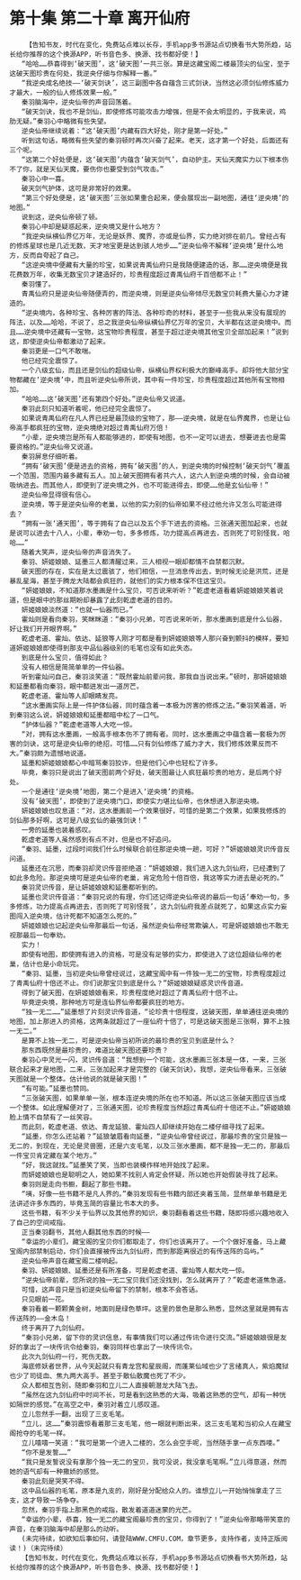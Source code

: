 # 第十集 第二十章 离开仙府
        【告知书友，时代在变化，免费站点难以长存，手机app多书源站点切换看书大势所趋，站长给你推荐的这个换源APP，听书音色多、换源、找书都好使！】
       “哈哈……恭喜得到‘破天图’，这‘破天图’一共三张。算是这藏宝阁二楼最顶尖的仙宝，至于这破天图珍贵在何处，我逆央仔细与你解释一番。”
       “我逆央成名绝技——‘破天剑诀’，这三副图中各自蕴含三式剑诀，当然这必须剑仙修炼威力才最大，一般的仙人修炼效果一般。”
       秦羽脑海中，逆央仙帝的声音回荡着。
       “破天剑诀，我也不是剑仙，即使修炼可能攻击力增强，但是不会太明显的，于我来说，鸡肋无疑。”秦羽心中略微有些失望。
       逆央仙帝继续说着：“这‘破天图’内藏有四大好处，刚才是第一好处。”
       听到这句话，略微有些失望的秦羽顿时再次兴奋了起来。老天，这才第一个好处，后面还有三个呢。
       “这第二个好处便是，这‘破天图’内蕴含‘破天剑气’，自动护主。天仙天魔实力以下根本伤不了你，就是天仙天魔，要伤你也要受到剑气攻击。”
       秦羽心中一喜。
       破天剑气护体，这可是非常好的效果。
       “第三个好处便是，这‘破天图’三张如果重合起来，便会展现出一副地图，通往‘逆央境’的地图。”
       说到这，逆央仙帝顿了顿。
       秦羽心中却是疑惑起来，逆央境又是什么地方？
       “我逆央纵横仙界亿万年，无论是妖界、魔界，亦或是仙界，实力绝对排在前几。曾经占有的修炼星球也是几近无数，天才地宝更是达到骇人地步……”逆央仙帝不解释‘逆央境’是什么地方，反而自夸起了自己。
       “这逆央境中便藏有大量的珍宝，如果说青禹仙府只是我随便建造的话，那……逆央境便是我花费数万年，收集无数宝贝才建造好的，珍贵程度超过青禹仙府千百倍都不止！”
       秦羽懂了。
       青禹仙府只是逆央仙帝随便弄的，而逆央境，则是逆央仙帝倾尽无数宝贝耗费大量心力才建造的。
       “逆央境内，各种珍宝、各种厉害的阵法、各种珍奇的材料，甚至于一些我从来没有展现的阵法，以及……哈哈，不说了，总之我逆央仙帝纵横仙界亿万年的宝贝，大半都在这逆央境中。而且……逆央境中还藏有一宝物，这宝物珍贵程度，甚至于超过逆央境其他宝贝全部加起来！”说到这，即使逆央仙帝都激动了起来。
       秦羽更是一口气不敢喘。
       他已经完全震惊了。
       一个八级玄仙，而且还是剑仙的超级仙帝，纵横仙界权利极大的巅峰高手。却将他大部分宝物都藏在‘逆央境’中，而且听逆央仙帝所说，其中有一件珍宝，珍贵程度超过其他所有宝物相加。
       “哈哈……这‘破天图’还有第四个好处。”逆央仙帝又说道。
       秦羽此刻只知道听着呢，他已经完全震惊了。
       如果说青禹仙府在凡人界已经是最顶级的宝物了，那——逆央境，就是在仙界魔界，也是让仙帝高手都疯狂的宝物，逆央境绝对超过青禹仙府万倍！
       “小辈，逆央境岂是所有人都能够进的，即使有地图，也不一定可以进去，想要进去也是需要资格的。”逆央仙帝又说道。
       秦羽屏息仔细听着。
       “拥有‘破天图’便是进去的资格，拥有‘破天图’的人，到逆央境的时候控制‘破天剑气’覆盖一个范围，范围内最多藏有五人。加上破天图拥有者共六人，这六人到逆央境的时候，会自动被吸纳进去。而其他人，即使到了逆央境之外，也不可能进得去，即使……他是玄仙仙帝！”
       逆央仙帝显得很有信心。
       逆央境，等于是逆央仙帝的老巢，以他的实力别的仙帝如果不经过他允许又怎么可能进得去？
       “拥有一张‘通天图’，等于拥有了自己以及五个手下进去的资格。三张通天图加起来，也就是说可以进去十八人，小辈，奉劝一句，多多修炼，功力提高点再进去，否则死了可别怪我，哈哈……”
       随着大笑声，逆央仙帝的声音消失了。
       秦羽、妍姬娘娘、延墨三人都清醒过来，三人相视一眼却都情不自禁都沉默。
       破天图的存在，实在是太过震骇了，他们相信，一旦消息传出去，到时候无论是洪荒，还是暴乱星海，甚至于腾龙大陆都会疯狂的，就他们的实力根本保不住这宝贝。
       “妍姬娘娘，不知道那水墨画是什么宝贝，可否说来听听？”乾虚老道看着妍姬娘娘笑着说道，但是眼中的那丝期盼却暴露了此刻乾虚老道的目的。
       妍姬娘娘淡然道：“也就一仙器而已。”
       霍灿则是看向秦羽，笑眯眯道：“秦羽小兄弟，可否说来听听，那水墨画到底是什么仙器，好让我们开开眼界啊。”
       乾虚老道、霍灿、依达、延狼等人刚才可都是看到妍姬娘娘等人那兴奋到颤抖的模样，要知道妍姬娘娘即使得到那支中品仙器级别的毛笔也没有如此失态。
       到底是什么宝贝，值得如此？
       没有人相信是简简单单的一件仙器。
       听到霍灿问自己，秦羽淡笑道：“既然霍灿前辈问我，那我自当说出来。”顿时，那妍姬娘娘和延墨都看向秦羽，眼中都迸发出一道厉芒。
       乾虚老道、霍灿等人却眼睛发亮。
       “这水墨画实际上是一件护体仙器，同时蕴含着一本极为厉害的修炼之法。”秦羽笑着道，听到秦羽这么说，妍姬娘娘和延墨都暗中松了一口气。
       “护体仙器？”乾虚老道等人大吃一惊。
       “对，拥有这水墨画，一般高手根本伤不了拥有者。同时，这水墨画之中蕴含着一套极为厉害的剑诀，这可是逆央仙帝的绝招，可惜……只有剑仙修炼了威力才大，我们修炼效果反而不大。”秦羽颇为遗憾地说道。
       延墨和妍姬娘娘都心中暗骂秦羽狡诈，但是他们心中也轻松了许多。
       毕竟，秦羽只是说出了破天图前两个好处，破天图最让人疯狂最珍贵的地方，是后两个好处。
       一个是通往‘逆央境’地图，第二个是进入‘逆央境’的资格。
       没有‘破天图’，即使到了逆央境门口，即使实力堪比仙帝，也休想进入那逆央境。
       妍姬娘娘也叹息道：“对，这水墨画前一个效果很好，可惜的是第二个效果，如果我修炼的剑仙那多好啊，这可是八级玄仙的最强剑诀！”
       一旁的延墨也装着感叹。
       乾虚老道等人虽然感到有点不对，但是也不好追问。
       “秦羽、延墨，过段时间我们什么时候联合前往那逆央境一趟，可好？”妍姬娘娘灵识传音反问道。
       延墨还在沉思，而秦羽却灵识传音拒绝道：“妍姬娘娘，我们进入这九剑仙府，已经遭到了如此多危险。那逆央境可是逆央仙帝的老巢，肯定危险十倍百倍，我这等实力进去是必死的。”
       秦羽灵识传音，是让妍姬娘娘和延墨都听到的。
       延墨也灵识传音道：“秦羽兄说的有理，你们还记得逆央仙帝说的最后一句话‘奉劝一句，多多修炼，功力提高点再进去，否则死了可别怪我’，这九剑仙府我差点就死了，如果这点实力妄图闯入逆央境，估计死都不知道怎么死的。”
       妍姬娘娘也记起逆央仙帝那最后一句话，虽然逆央仙帝经常欺骗人，可是妍姬娘娘也不敢无视那最后一句奉劝。
       实力！
       即使有地图，即使拥有进入的资格，可是没有足够的实力，即使进入了这位超级仙帝的老巢，估计也是小命玩完。
       “秦羽、延墨，当初逆央仙帝曾经说过，这藏宝阁中有一件独一无二的宝物，珍贵程度超过了青禹仙府十倍还不止。你们说那宝贝到底是什么？”妍姬娘娘疑惑灵识传音道。
       得到了破天图，在妍姬娘娘看来，珍贵程度绝对超过了青禹仙府十倍不止。
       毕竟逆央境，那种地方可是连仙界仙帝都要疯狂的地方。
       “独一无二……”延墨想了片刻灵识传音道，“论珍贵十倍程度，这破天图，单单通往逆央境的地图，加上那进入的资格，这两条就超过了一座仙府十倍了，可是这破天图是三张啊，算不上独一无二。”
       是算不上独一无二，可是逆央仙帝当初所说的最珍贵的宝贝到底是什么？
       那东西既然是最珍贵的，难道比破天图还要珍贵？
       秦羽心中灵光一闪，灵识传音道：“我想到一个可能，这水墨画三张本是一体，一来，三张联合起来才是地图，二来，三张加起来才是完整的《破天剑诀》，我想，逆央仙帝看来，三张破天图就是一个整体。估计他说的就是破天图！”
       “有可能。”延墨也赞同。
       “三张破天图，如果单单一张，根本连逆央境的所在也不知道。所以这三张破天图应该当成一个整体。如此理解便对了，三张通天图，论珍贵程度当然超过青禹仙府十倍还不止。”妍姬娘娘脸上情不自禁有了一丝笑容。
       而此刻，乾虚老道、依达、青龙延狼、霍灿四人却继续开始在二楼仔细寻找了起来。
       “延墨，你怎么还站着？”延狼皱眉看向延墨，“逆央仙帝曾经说过，那最珍贵的宝贝是独一无二的，到现在，无论是灵兽圈，还是六支毛笔，以及三张水墨画，都不是独一无二的，那最后一件宝贝肯定藏在某个地方。”
       “好，我这就找。”延墨笑了笑，当即也装模作样地开始找了起来。
       而妍姬娘娘也是聪明之人，她如果不找别人肯定会怀疑，所以她也开始假装寻找了起来。
       秦羽则是走向书橱，翻起了那些书籍。
       “咦，好像一些书籍不是凡人界的。”秦羽发现有些书籍内部还夹着玉简，显然单单书籍是无法讲述许多东西的，毕竟玉简的容量比书本大的多。
       这些书籍，有不少关于仙界以及其他界的知识，秦羽翻看着这些书籍，随即将感兴趣地收入了自己的空间戒指。
       正当秦羽翻书，其他人翻其他东西的时候——
       “幸运的小辈们，藏宝阁的宝贝你们都取走了，你们也该离开了。一个个做好准备，马上藏宝阁内部禁制启动，你们会直接被传出九剑仙府，而到那距离很近的有传送阵的岛屿。”
       逆央仙帝声音在藏宝阁二楼响起。
       秦羽、妍姬娘娘、延墨还是有所准备，可是乾虚老道、霍灿等人都大吃一惊。
       “逆央仙帝前辈，您所说的独一无二宝贝我们还没找到，怎么就离开了？”乾虚老道焦急道。
       可惜，这声音只是当初逆央仙帝留下的禁制，根本不会答话。
       只见眼前一花。
       秦羽看着一颗颗黄金树，地面则是绿色草坪。这里的景色是那么熟悉，显然这里就是拥有古传送阵的——金木岛！
       终于离开了九剑仙府。
       “秦羽小兄弟，留下你的灵识信息，有事情我们可以通过传讯令进行交流。”妍姬娘娘很是友好的拿出了一块传讯令给秦羽，秦羽同样也拿出了一块传讯令。
       此次九剑仙府一行，死伤无数。
       海底修妖者世界，从今天起就只有青龙宫和星辰阁，而蓬莱仙域也少了言绪真人，紫焰魔狱也少了司徒血、焦九两大高手。甚至于散仙散魔也死了不少。
       众人都相互告别，随即秦羽和立儿二人直接朝潜龙大陆飞去。
       “虽然在这九剑仙府中时间不长，可是看到这熟悉的大海，吸着这熟悉的空气，却有一种恍如隔世的感觉。”在高空之中，秦羽对着立儿感叹道。
       立儿忽然手一翻，出现了三支毛笔。
       “立儿，这……”秦羽震惊看着那三支毛笔，他一眼就判断出来，这三支毛笔和当初众人在藏宝阁抢夺的毛笔一样。
       立儿嘻嘻一笑道：“我可是第一个进入二楼的，怎么会空手呢，当然随手拿一点东西喽。”
       “你不是发誓……”
       “我只是发誓说没有拿那个独一无二的宝贝，我可没说，我没拿毛笔啊。”立儿得意道，然而她的语气却有一种撒娇的感觉。
       秦羽此刻是哭笑不得。
       这中品仙器的毛笔，原本是九支的，刚好是分配给众人的。谁想立儿一开始悄悄拿走了三支，这才导致一场争夺。
       忽然，秦羽手指上那黑色的戒指，散发着道道迷蒙的光芒。
       “幸运的小辈，恭喜，独一无二的藏宝阁最珍贵的宝贝，你得到了！”逆央仙帝那略带笑意的声音，在秦羽脑海中却是那么的动听。
       (未完待续，如欲知后事如何，请登陆WWW.CMFU.COM，章节更多，支持作者，支持正版阅读！)（未完待续）
       【告知书友，时代在变化，免费站点难以长存，手机app多书源站点切换看书大势所趋，站长给你推荐的这个换源APP，听书音色多、换源、找书都好使！】